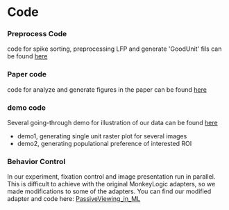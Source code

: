 # Code

### Preprocess Code
code for spike sorting, preprocessing LFP and generate 'GoodUnit' fils can be found [here](...)

### Paper code
code for analyze and generate figures in the paper can be found [here](...)

### demo code
Several going-through demo for illustration of our data can be found [here](...)

 - demo1, generating single unit raster plot for several images
 - demo2, generating populational preference of interested ROI 

### Behavior Control
In our experiment, fixation control and image presentation run in parallel. This is difficult to achieve with the original MonkeyLogic adapters, so we made modifications to some of the adapters. You can find our modified adapter and code here: [PassiveViewing_in_ML](https://github.com/liyipeng-moon/PassiveViewing_in_ML)